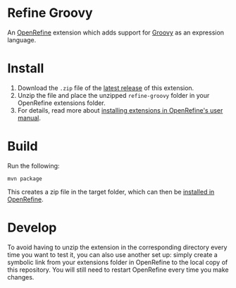 # Refine Groovy

An [OpenRefine](https://openrefine.org) extension which adds support for [Groovy](https://groovy-lang.org/) as an expression language.

# Install

1. Download the `.zip` file of the [latest release](https://github.com/thadguidry/refine-groovy/releases) of this extension.
2. Unzip the file and place the unzipped `refine-groovy` folder in your OpenRefine extensions folder.
3. For details, read more about [installing extensions in OpenRefine's user manual](https://docs.openrefine.org/manual/installing#installing-extensions).

# Build

Run the following:

```
mvn package
```

This creates a zip file in the target folder, which can then be [installed in OpenRefine](https://docs.openrefine.org/manual/installing#installing-extensions).

# Develop

To avoid having to unzip the extension in the corresponding directory every time you want to test it, you can also use another set up: simply create a symbolic link from your extensions folder in OpenRefine to the local copy of this repository. You will still need to restart OpenRefine every time you make changes.
